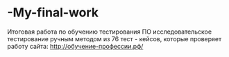 # -My-final-work
Итоговая работа по обучению тестирования ПО
исследовательское тестирование ручным методом из 76 тест - кейсов, которые проверяет работу сайта: http://обучение-профессии.рф/
